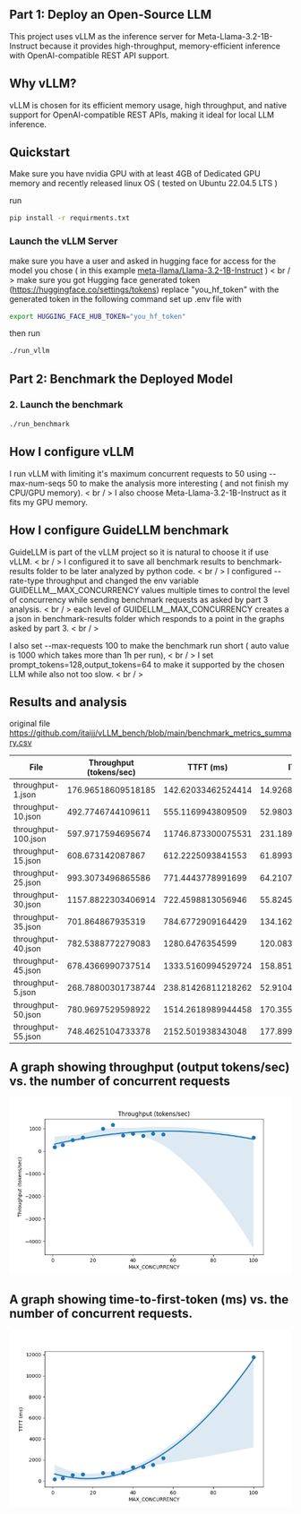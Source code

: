 ## Part 1: Deploy an Open-Source LLM

This project uses vLLM as the inference server for Meta-Llama-3.2-1B-Instruct because it provides high-throughput, memory-efficient inference with OpenAI-compatible REST API support.

## Why vLLM?
vLLM is chosen for its efficient memory usage, high throughput, and native support for OpenAI-compatible REST APIs, making it ideal for local LLM inference.

## Quickstart
Make sure you have nvidia GPU with at least 4GB of Dedicated GPU memory and recently released linux OS ( tested on Ubuntu 22.04.5 LTS  ) 

run 
```bash
pip install -r requirments.txt
```

### Launch the vLLM Server
make sure you have a user and asked in hugging face for access for the model you chose ( in this example [meta-llama/Llama-3.2-1B-Instruct](https://huggingface.co/meta-llama/Llama-3.2-1B-Instruct) ) < br / > 
make sure you got Hugging face generated token (https://huggingface.co/settings/tokens)
replace "you_hf_token" with the generated token in the following command
set up .env file with 
```bash
export HUGGING_FACE_HUB_TOKEN="you_hf_token"
```

then run 
```bash
./run_vllm
```

## Part 2: Benchmark the Deployed Model
### 2. Launch the benchmark
```bash
./run_benchmark
```

## How I configure vLLM
I run vLLM with limiting it's maximum concurrent requests to 50 using --max-num-seqs 50 to make the analysis more interesting ( and not finish my CPU/GPU memory). < br / > 
I also choose Meta-Llama-3.2-1B-Instruct as it fits my GPU memory.

## How I configure GuideLLM benchmark 
GuideLLM is part of the vLLM project so it is natural to choose it if use vLLM. < br / > 
I configured it to save all benchmark results to benchmark-results folder to be later analyzed by python code. < br / > 
I configured --rate-type throughput and changed the env variable GUIDELLM__MAX_CONCURRENCY values multiple times to control the level of concurrency while sending benchmark requests as asked by part 3 analysis. < br / > 
each level of GUIDELLM__MAX_CONCURRENCY creates a a json in benchmark-results folder which responds to a point in the graphs asked by part 3. < br / > 

I also set --max-requests 100 to make the benchmark run short ( auto value is 1000 which takes more than 1h per run), < br / > 
I set prompt_tokens=128,output_tokens=64 to make it supported by the chosen LLM while also not too slow. < br / > 

## Results and analysis
original file
https://github.com/itaijj/vLLM_bench/blob/main/benchmark_metrics_summary.csv


| File                | Throughput (tokens/sec) | TTFT (ms)          | ITL (ms)           | E2E Latency (ms)   | successful | errored | incomplete | total | MAX_CONCURRENCY |
| ------------------- | ----------------------- | ------------------ | ------------------ | ------------------ | ---------- | ------- | ---------- | ----- | --------------- |
| throughput-1.json   | 176.96518609518185      | 142.62033462524414 | 14.926889699602883 | 1083.368525505066  | 100        | 0       | 0          | 100   | 1               |
| throughput-10.json  | 492.7746744109611       | 555.1169943809509  | 52.98030751092093  | 3893.1265783309937 | 100        | 0       | 0          | 100   | 10              |
| throughput-100.json | 597.9717594695674       | 11746.873300075531 | 231.18942540789408 | 26311.972041130062 | 100        | 0       | 0          | 100   | 100             |
| throughput-15.json  | 608.673142087867        | 612.2225093841553  | 61.899358431498214 | 4512.113573551176  | 100        | 0       | 0          | 100   | 15              |
| throughput-25.json  | 993.3073496865586       | 771.4443778991699  | 64.21078916579958  | 4816.92489862442   | 100        | 0       | 0          | 100   | 25              |
| throughput-30.json  | 1157.8822303406914      | 722.4598813056946  | 55.8245723588126   | 4239.600236415863  | 100        | 0       | 0          | 100   | 30              |
| throughput-35.json  | 701.864867935319        | 784.6772909164429  | 134.16212990170433 | 9237.067313194275  | 100        | 0       | 0          | 100   | 35              |
| throughput-40.json  | 782.5388772279083       | 1280.6476354599    | 120.08334125791276 | 8846.103188991545  | 100        | 0       | 0          | 100   | 40              |
| throughput-45.json  | 678.4366990737514       | 1333.5160994529724 | 158.85149868707805 | 11341.336624622345 | 100        | 0       | 0          | 100   | 45              |
| throughput-5.json   | 268.78800301738744      | 238.81426811218262 | 52.91046782145426  | 3572.4412918090816 | 100        | 0       | 0          | 100   | 5               |
| throughput-50.json  | 780.9697529598922       | 1514.2618989944458 | 170.3552846681504  | 12246.83022737503  | 100        | 0       | 0          | 100   | 50              |
| throughput-55.json  | 748.4625104733378       | 2152.501938343048  | 177.89952944195463 | 13360.371215343475 | 100        | 0       | 0          | 100   | 55              |


## A graph showing throughput (output tokens/sec) vs. the number of concurrent requests
![plot](plots/throughput.png)

## A graph showing time-to-first-token (ms) vs. the number of concurrent requests.
![plot](plots/TTFT.png)






